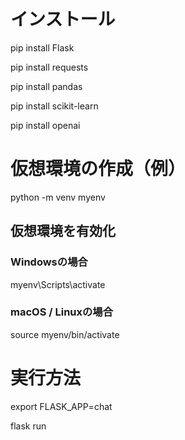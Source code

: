 # インストール
pip install Flask

pip install requests

pip install pandas

pip install scikit-learn

pip install openai

# 仮想環境の作成（例）
python -m venv myenv

## 仮想環境を有効化
### Windowsの場合
myenv\Scripts\activate
### macOS / Linuxの場合
source myenv/bin/activate

# 実行方法
export FLASK_APP=chat

flask run
